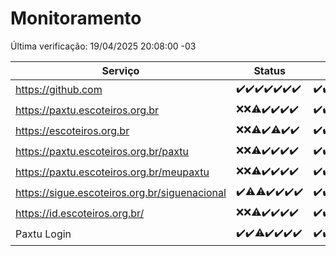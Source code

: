 # Monitoramento

Última verificação: 19/04/2025 20:08:00 -03

|Serviço|Status|Últimas 24h|
|---|---|---|
|https://github.com|<span title="2025-04-12: OK=23">✔️</span><span title="2025-04-13: OK=21">✔️</span><span title="2025-04-14: OK=23">✔️</span><span title="2025-04-15: OK=23">✔️</span><span title="2025-04-16: OK=23">✔️</span><span title="2025-04-17: OK=23">✔️</span><span title="2025-04-18: OK=22">✔️</span>|<span title="18/04/2025 20:08:00 -03 : 200">✔️</span><span title="18/04/2025 21:42:00 -03 : 200">✔️</span><span title="18/04/2025 23:15:00 -03 : 200">✔️</span><span title="19/04/2025 00:21:00 -03 : 200">✔️</span><span title="19/04/2025 01:10:00 -03 : 200">✔️</span><span title="19/04/2025 02:08:00 -03 : 200">✔️</span><span title="19/04/2025 03:11:00 -03 : 200">✔️</span><span title="19/04/2025 04:08:00 -03 : 200">✔️</span><span title="19/04/2025 05:10:00 -03 : 200">✔️</span><span title="19/04/2025 06:08:00 -03 : 200">✔️</span><span title="19/04/2025 07:08:00 -03 : 200">✔️</span><span title="19/04/2025 08:06:00 -03 : 200">✔️</span><span title="19/04/2025 09:14:00 -03 : 200">✔️</span><span title="19/04/2025 10:15:00 -03 : 200">✔️</span><span title="19/04/2025 11:07:00 -03 : 200">✔️</span><span title="19/04/2025 12:07:00 -03 : 200">✔️</span><span title="19/04/2025 13:09:00 -03 : 200">✔️</span><span title="19/04/2025 14:07:00 -03 : 200">✔️</span><span title="19/04/2025 15:10:00 -03 : 200">✔️</span><span title="19/04/2025 16:06:00 -03 : 200">✔️</span><span title="19/04/2025 17:09:00 -03 : 200">✔️</span><span title="19/04/2025 18:07:00 -03 : 200">✔️</span><span title="19/04/2025 19:07:00 -03 : 200">✔️</span><span title="19/04/2025 20:08:00 -03 : 200">✔️</span>|
|https://paxtu.escoteiros.org.br|<span title="2025-04-12: Falhas=23">❌</span><span title="2025-04-13: Falhas=21">❌</span><span title="2025-04-14: OK=4, Falhas=19">⚠️</span><span title="2025-04-15: OK=23">✔️</span><span title="2025-04-16: OK=23">✔️</span><span title="2025-04-17: OK=23">✔️</span><span title="2025-04-18: OK=22">✔️</span>|<span title="18/04/2025 20:08:00 -03 : 200">✔️</span><span title="18/04/2025 21:42:00 -03 : 200">✔️</span><span title="18/04/2025 23:15:00 -03 : 200">✔️</span><span title="19/04/2025 00:21:00 -03 : 200">✔️</span><span title="19/04/2025 01:10:00 -03 : 200">✔️</span><span title="19/04/2025 02:08:00 -03 : 200">✔️</span><span title="19/04/2025 03:11:00 -03 : 200">✔️</span><span title="19/04/2025 04:08:00 -03 : 200">✔️</span><span title="19/04/2025 05:10:00 -03 : 200">✔️</span><span title="19/04/2025 06:08:00 -03 : 200">✔️</span><span title="19/04/2025 07:08:00 -03 : 200">✔️</span><span title="19/04/2025 08:06:00 -03 : 200">✔️</span><span title="19/04/2025 09:14:00 -03 : 200">✔️</span><span title="19/04/2025 10:15:00 -03 : 200">✔️</span><span title="19/04/2025 11:07:00 -03 : 200">✔️</span><span title="19/04/2025 12:07:00 -03 : 200">✔️</span><span title="19/04/2025 13:09:00 -03 : 200">✔️</span><span title="19/04/2025 14:07:00 -03 : 200">✔️</span><span title="19/04/2025 15:10:00 -03 : 200">✔️</span><span title="19/04/2025 16:06:00 -03 : 200">✔️</span><span title="19/04/2025 17:09:00 -03 : 200">✔️</span><span title="19/04/2025 18:07:00 -03 : 200">✔️</span><span title="19/04/2025 19:07:00 -03 : 200">✔️</span><span title="19/04/2025 20:08:00 -03 : 200">✔️</span>|
|https://escoteiros.org.br|<span title="2025-04-12: Falhas=23">❌</span><span title="2025-04-13: Falhas=21">❌</span><span title="2025-04-14: OK=3, Falhas=20">⚠️</span><span title="2025-04-15: OK=23">✔️</span><span title="2025-04-16: OK=22, Falhas=1">⚠️</span><span title="2025-04-17: OK=23">✔️</span><span title="2025-04-18: OK=22">✔️</span>|<span title="18/04/2025 20:08:00 -03 : 200">✔️</span><span title="18/04/2025 21:42:00 -03 : 200">✔️</span><span title="18/04/2025 23:15:00 -03 : 200">✔️</span><span title="19/04/2025 00:21:00 -03 : 200">✔️</span><span title="19/04/2025 01:10:00 -03 : 200">✔️</span><span title="19/04/2025 02:08:00 -03 : 200">✔️</span><span title="19/04/2025 03:11:00 -03 : 200">✔️</span><span title="19/04/2025 04:08:00 -03 : 200">✔️</span><span title="19/04/2025 05:10:00 -03 : 200">✔️</span><span title="19/04/2025 06:08:00 -03 : 200">✔️</span><span title="19/04/2025 07:08:00 -03 : 200">✔️</span><span title="19/04/2025 08:06:00 -03 : 200">✔️</span><span title="19/04/2025 09:14:00 -03 : 200">✔️</span><span title="19/04/2025 10:15:00 -03 : 200">✔️</span><span title="19/04/2025 11:07:00 -03 : 200">✔️</span><span title="19/04/2025 12:07:00 -03 : 200">✔️</span><span title="19/04/2025 13:09:00 -03 : 200">✔️</span><span title="19/04/2025 14:07:00 -03 : 200">✔️</span><span title="19/04/2025 15:10:00 -03 : 200">✔️</span><span title="19/04/2025 16:06:00 -03 : 200">✔️</span><span title="19/04/2025 17:09:00 -03 : 200">✔️</span><span title="19/04/2025 18:07:00 -03 : 200">✔️</span><span title="19/04/2025 19:07:00 -03 : 200">✔️</span><span title="19/04/2025 20:08:00 -03 : 200">✔️</span>|
|https://paxtu.escoteiros.org.br/paxtu|<span title="2025-04-12: Falhas=23">❌</span><span title="2025-04-13: Falhas=21">❌</span><span title="2025-04-14: OK=7, Falhas=16">⚠️</span><span title="2025-04-15: OK=23">✔️</span><span title="2025-04-16: OK=23">✔️</span><span title="2025-04-17: OK=23">✔️</span><span title="2025-04-18: OK=22">✔️</span>|<span title="18/04/2025 20:08:00 -03 : 200">✔️</span><span title="18/04/2025 21:42:00 -03 : 200">✔️</span><span title="18/04/2025 23:15:00 -03 : 200">✔️</span><span title="19/04/2025 00:21:00 -03 : 200">✔️</span><span title="19/04/2025 01:10:00 -03 : 200">✔️</span><span title="19/04/2025 02:08:00 -03 : 200">✔️</span><span title="19/04/2025 03:11:00 -03 : 200">✔️</span><span title="19/04/2025 04:08:00 -03 : 200">✔️</span><span title="19/04/2025 05:10:00 -03 : 200">✔️</span><span title="19/04/2025 06:08:00 -03 : 200">✔️</span><span title="19/04/2025 07:08:00 -03 : 200">✔️</span><span title="19/04/2025 08:06:00 -03 : 200">✔️</span><span title="19/04/2025 09:14:00 -03 : 200">✔️</span><span title="19/04/2025 10:15:00 -03 : 200">✔️</span><span title="19/04/2025 11:07:00 -03 : 200">✔️</span><span title="19/04/2025 12:07:00 -03 : 200">✔️</span><span title="19/04/2025 13:09:00 -03 : 200">✔️</span><span title="19/04/2025 14:07:00 -03 : 200">✔️</span><span title="19/04/2025 15:10:00 -03 : 200">✔️</span><span title="19/04/2025 16:06:00 -03 : 200">✔️</span><span title="19/04/2025 17:09:00 -03 : 200">✔️</span><span title="19/04/2025 18:07:00 -03 : 200">✔️</span><span title="19/04/2025 19:07:00 -03 : 200">✔️</span><span title="19/04/2025 20:08:00 -03 : 200">✔️</span>|
|https://paxtu.escoteiros.org.br/meupaxtu|<span title="2025-04-12: Falhas=23">❌</span><span title="2025-04-13: Falhas=21">❌</span><span title="2025-04-14: OK=5, Falhas=18">⚠️</span><span title="2025-04-15: OK=23">✔️</span><span title="2025-04-16: OK=23">✔️</span><span title="2025-04-17: OK=23">✔️</span><span title="2025-04-18: OK=22">✔️</span>|<span title="18/04/2025 20:08:00 -03 : 200">✔️</span><span title="18/04/2025 21:42:00 -03 : 200">✔️</span><span title="18/04/2025 23:15:00 -03 : 200">✔️</span><span title="19/04/2025 00:21:00 -03 : 200">✔️</span><span title="19/04/2025 01:10:00 -03 : 200">✔️</span><span title="19/04/2025 02:09:00 -03 : 200">✔️</span><span title="19/04/2025 03:11:00 -03 : 200">✔️</span><span title="19/04/2025 04:08:00 -03 : 200">✔️</span><span title="19/04/2025 05:10:00 -03 : 200">✔️</span><span title="19/04/2025 06:08:00 -03 : 200">✔️</span><span title="19/04/2025 07:08:00 -03 : 200">✔️</span><span title="19/04/2025 08:06:00 -03 : 200">✔️</span><span title="19/04/2025 09:14:00 -03 : 200">✔️</span><span title="19/04/2025 10:15:00 -03 : 200">✔️</span><span title="19/04/2025 11:07:00 -03 : 200">✔️</span><span title="19/04/2025 12:07:00 -03 : 200">✔️</span><span title="19/04/2025 13:09:00 -03 : 200">✔️</span><span title="19/04/2025 14:07:00 -03 : 200">✔️</span><span title="19/04/2025 15:10:00 -03 : 200">✔️</span><span title="19/04/2025 16:06:00 -03 : 200">✔️</span><span title="19/04/2025 17:09:00 -03 : 200">✔️</span><span title="19/04/2025 18:07:00 -03 : 200">✔️</span><span title="19/04/2025 19:07:00 -03 : 200">✔️</span><span title="19/04/2025 20:08:00 -03 : 200">✔️</span>|
|https://sigue.escoteiros.org.br/siguenacional|<span title="2025-04-12: OK=23">✔️</span><span title="2025-04-13: OK=20, Falhas=1">⚠️</span><span title="2025-04-14: OK=22, Falhas=1">⚠️</span><span title="2025-04-15: OK=23">✔️</span><span title="2025-04-16: OK=23">✔️</span><span title="2025-04-17: OK=23">✔️</span><span title="2025-04-18: OK=22">✔️</span>|<span title="18/04/2025 20:08:00 -03 : 200">✔️</span><span title="18/04/2025 21:42:00 -03 : 200">✔️</span><span title="18/04/2025 23:15:00 -03 : 200">✔️</span><span title="19/04/2025 00:21:00 -03 : 200">✔️</span><span title="19/04/2025 01:10:00 -03 : 200">✔️</span><span title="19/04/2025 02:09:00 -03 : 200">✔️</span><span title="19/04/2025 03:11:00 -03 : 200">✔️</span><span title="19/04/2025 04:08:00 -03 : 200">✔️</span><span title="19/04/2025 05:10:00 -03 : 200">✔️</span><span title="19/04/2025 06:08:00 -03 : 200">✔️</span><span title="19/04/2025 07:08:00 -03 : 200">✔️</span><span title="19/04/2025 08:06:00 -03 : 200">✔️</span><span title="19/04/2025 09:14:00 -03 : 200">✔️</span><span title="19/04/2025 10:15:00 -03 : 200">✔️</span><span title="19/04/2025 11:07:00 -03 : 200">✔️</span><span title="19/04/2025 12:07:00 -03 : 200">✔️</span><span title="19/04/2025 13:09:00 -03 : 200">✔️</span><span title="19/04/2025 14:07:00 -03 : 200">✔️</span><span title="19/04/2025 15:10:00 -03 : 200">✔️</span><span title="19/04/2025 16:06:00 -03 : 200">✔️</span><span title="19/04/2025 17:09:00 -03 : 200">✔️</span><span title="19/04/2025 18:07:00 -03 : 200">✔️</span><span title="19/04/2025 19:07:00 -03 : 200">✔️</span><span title="19/04/2025 20:08:00 -03 : 200">✔️</span>|
|https://id.escoteiros.org.br/|<span title="2025-04-12: Falhas=23">❌</span><span title="2025-04-13: Falhas=21">❌</span><span title="2025-04-14: OK=3, Falhas=20">⚠️</span><span title="2025-04-15: OK=23">✔️</span><span title="2025-04-16: OK=23">✔️</span><span title="2025-04-17: OK=23">✔️</span><span title="2025-04-18: OK=22">✔️</span>|<span title="18/04/2025 20:08:00 -03 : 200">✔️</span><span title="18/04/2025 21:42:00 -03 : 200">✔️</span><span title="18/04/2025 23:15:00 -03 : 200">✔️</span><span title="19/04/2025 00:21:00 -03 : 200">✔️</span><span title="19/04/2025 01:10:00 -03 : 200">✔️</span><span title="19/04/2025 02:09:00 -03 : 200">✔️</span><span title="19/04/2025 03:11:00 -03 : 200">✔️</span><span title="19/04/2025 04:08:00 -03 : 200">✔️</span><span title="19/04/2025 05:10:00 -03 : 200">✔️</span><span title="19/04/2025 06:08:00 -03 : 200">✔️</span><span title="19/04/2025 07:08:00 -03 : 200">✔️</span><span title="19/04/2025 08:06:00 -03 : 200">✔️</span><span title="19/04/2025 09:14:00 -03 : 200">✔️</span><span title="19/04/2025 10:15:00 -03 : 200">✔️</span><span title="19/04/2025 11:07:00 -03 : 200">✔️</span><span title="19/04/2025 12:07:00 -03 : 200">✔️</span><span title="19/04/2025 13:09:00 -03 : 200">✔️</span><span title="19/04/2025 14:07:00 -03 : 200">✔️</span><span title="19/04/2025 15:10:00 -03 : 200">✔️</span><span title="19/04/2025 16:06:00 -03 : 200">✔️</span><span title="19/04/2025 17:09:00 -03 : 200">✔️</span><span title="19/04/2025 18:07:00 -03 : 200">✔️</span><span title="19/04/2025 19:07:00 -03 : 200">✔️</span><span title="19/04/2025 20:08:00 -03 : 200">✔️</span>|
|Paxtu Login|<span title="2025-04-12: OK=23">✔️</span><span title="2025-04-13: OK=21">✔️</span><span title="2025-04-14: OK=22, Falhas=1">⚠️</span><span title="2025-04-15: OK=23">✔️</span><span title="2025-04-16: OK=23">✔️</span><span title="2025-04-17: OK=23">✔️</span><span title="2025-04-18: OK=22">✔️</span>|<span title="18/04/2025 20:08:00 -03 : 200">✔️</span><span title="18/04/2025 21:42:00 -03 : 200">✔️</span><span title="18/04/2025 23:15:00 -03 : 200">✔️</span><span title="19/04/2025 00:21:00 -03 : 200">✔️</span><span title="19/04/2025 01:10:00 -03 : 200">✔️</span><span title="19/04/2025 02:09:00 -03 : 200">✔️</span><span title="19/04/2025 03:11:00 -03 : 200">✔️</span><span title="19/04/2025 04:08:00 -03 : 200">✔️</span><span title="19/04/2025 05:10:00 -03 : 200">✔️</span><span title="19/04/2025 06:08:00 -03 : 200">✔️</span><span title="19/04/2025 07:08:00 -03 : 200">✔️</span><span title="19/04/2025 08:06:00 -03 : 200">✔️</span><span title="19/04/2025 09:14:00 -03 : 200">✔️</span><span title="19/04/2025 10:15:00 -03 : 200">✔️</span><span title="19/04/2025 11:07:00 -03 : 200">✔️</span><span title="19/04/2025 12:07:00 -03 : 200">✔️</span><span title="19/04/2025 13:09:00 -03 : 200">✔️</span><span title="19/04/2025 14:07:00 -03 : 200">✔️</span><span title="19/04/2025 15:10:00 -03 : 200">✔️</span><span title="19/04/2025 16:06:00 -03 : 200">✔️</span><span title="19/04/2025 17:09:00 -03 : 200">✔️</span><span title="19/04/2025 18:07:00 -03 : 200">✔️</span><span title="19/04/2025 19:07:00 -03 : 200">✔️</span><span title="19/04/2025 20:08:00 -03 : 200">✔️</span>|
